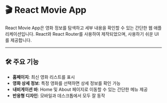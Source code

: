 # 🎬 React Movie App

React Movie App은 영화 정보를 탐색하고 세부 내용을 확인할 수 있는 간단한 웹 애플리케이션입니다. React와 React Router를 사용하여 제작되었으며, 사용하기 쉬운 UI를 제공합니다.

---

## 🛠 주요 기능

- **홈페이지**: 최신 영화 리스트를 표시
- **영화 상세 정보**: 특정 영화를 선택하면 상세 정보를 확인 가능
- **내비게이션 바**: Home 및 About 페이지로 이동할 수 있는 간단한 메뉴 제공
- **반응형 디자인**: 모바일과 데스크톱에서 모두 잘 동작

